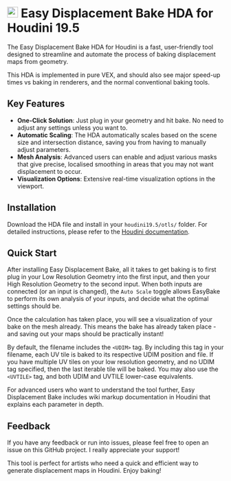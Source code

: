# <img src="https://static.sidefx.com/images/apple-touch-icon.png" width="25" height="25" alt="Hbuild Logo"> Easy Displacement Bake HDA for Houdini 19.5

The Easy Displacement Bake HDA for Houdini is a fast, user-friendly tool designed to streamline and automate the process of baking displacement maps from geometry.

This HDA is implemented in pure VEX, and should also see major speed-up times vs baking in renderers, and the normal conventional baking tools.

## Key Features
- **One-Click Solution**: Just plug in your geometry and hit bake. No need to adjust any settings unless you want to.
- **Automatic Scaling**: The HDA automatically scales based on the scene size and intersection distance, saving you from having to manually adjust parameters.
- **Mesh Analysis**: Advanced users can enable and adjust various masks that give precise, localised smoothing in areas that you may not want displacement to occur.
- **Visualization Options**: Extensive real-time visualization options in the viewport.

## Installation
Download the HDA file and install in your `houdini19.5/otls/` folder. For detailed instructions, please refer to the [Houdini documentation](https://www.sidefx.com/docs/houdini/assets/install.html).

## Quick Start
After installing Easy Displacement Bake, all it takes to get baking is to first plug in your Low Resolution Geometry into the first input, and then your High Resolution Geometry to the second input. When both inputs are connected (or an input is changed), the `Auto Scale` toggle allows EasyBake to perform its own analysis of your inputs, and decide what the optimal settings should be.

Once the calculation has taken place, you will see a visualization of your bake on the mesh already. This means the bake has already taken place - and saving out your maps should be practically instant!

By default, the filename includes the `<UDIM>` tag. By including this tag in your filename, each UV tile is baked to its respective UDIM position and file. If you have multiple UV tiles on your low resolution geometry, and no UDIM tag specified, then the last iterable tile will be baked. You may also use the `<UVTILE>` tag, and both UDIM and UVTILE lower-case equivalents.

For advanced users who want to understand the tool further, Easy Displacement Bake includes wiki markup documentation in Houdini that explains each parameter in depth.

## Feedback
If you have any feedback or run into issues, please feel free to open an issue on this GitHub project. I really appreciate your support!

This tool is perfect for artists who need a quick and efficient way to generate displacement maps in Houdini. Enjoy baking!